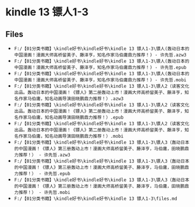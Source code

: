 # kindle 13 镖人1-3

## Files

- `F:/【01分类书籍】\kindle好书\kindle好书\kindle 13 镖人1-3\镖人(轰动日本的中国漫画！漫画大师高桥留美子、藤泽亨，知名作家马伯庸鼎力推荐！) - 许先哲.azw3`
- `F:/【01分类书籍】\kindle好书\kindle好书\kindle 13 镖人1-3\镖人(轰动日本的中国漫画！漫画大师高桥留美子、藤泽亨，知名作家马伯庸鼎力推荐！) - 许先哲.epub`
- `F:/【01分类书籍】\kindle好书\kindle好书\kindle 13 镖人1-3\镖人(轰动日本的中国漫画！漫画大师高桥留美子、藤泽亨，知名作家马伯庸鼎力推荐！) - 许先哲.mobi`
- `F:/【01分类书籍】\kindle好书\kindle好书\kindle 13 镖人1-3\镖人2（读客文化出品。轰动日本的中国漫画！《镖人》第二册轰动上市！漫画大师高桥留美子、藤泽亨，知名作家马伯庸，知名动画导演田晓鹏鼎力推荐！）.azw3`
- `F:/【01分类书籍】\kindle好书\kindle好书\kindle 13 镖人1-3\镖人2（读客文化出品。轰动日本的中国漫画！《镖人》第二册轰动上市！漫画大师高桥留美子、藤泽亨，知名作家马伯庸，知名动画导演田晓鹏鼎力推荐！）.epub`
- `F:/【01分类书籍】\kindle好书\kindle好书\kindle 13 镖人1-3\镖人2（读客文化出品。轰动日本的中国漫画！《镖人》第二册轰动上市！漫画大师高桥留美子、藤泽亨，知名作家马伯庸，知名动画导演田晓鹏鼎力推荐！）.mobi`
- `F:/【01分类书籍】\kindle好书\kindle好书\kindle 13 镖人1-3\镖人3（轰动日本的中国漫画！《镖人》第三册轰动上市！漫画大师高桥留美子、藤泽亨，马伯庸，田晓鹏鼎力推荐！） - 许先哲.azw3`
- `F:/【01分类书籍】\kindle好书\kindle好书\kindle 13 镖人1-3\镖人3（轰动日本的中国漫画！《镖人》第三册轰动上市！漫画大师高桥留美子、藤泽亨，马伯庸，田晓鹏鼎力推荐！） - 许先哲.epub`
- `F:/【01分类书籍】\kindle好书\kindle好书\kindle 13 镖人1-3\镖人3（轰动日本的中国漫画！《镖人》第三册轰动上市！漫画大师高桥留美子、藤泽亨，马伯庸，田晓鹏鼎力推荐！） - 许先哲.mobi`
- `F:/【01分类书籍】\kindle好书\kindle好书\kindle 13 镖人1-3\files.md`
